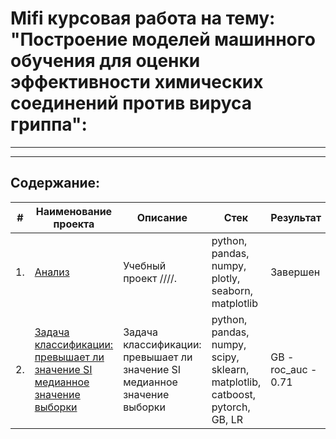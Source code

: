 # Mifi курсовая работа на тему: "Построение моделей машинного обучения для оценки эффективности химических соединений против вируса гриппа":
---
---
## Содержание:

| #    | Наименование проекта                | Описание                                                     | Стек                                                         | Результат|
| ---- | ------------------------------------------------------------ | ------------------------------------------------------------ | ------------------------------------------------------------ | ------|
| 1.   | [Анализ ](https://github.com/ipd0828/SkillFactoty-MIFI/blob/main/Project.%20Ноутбук-шаблон%20(1).ipynb)| Учебный проект ////.  | python, pandas, numpy, plotly, seaborn, matplotlib | Завершен |
| 2.   | [Задача классификации: превышает ли значение SI медианное значение выборки](https://github.com/ipd0828/SkillFactoty-MIFI/blob/main/ClassikML-KursWork/ClassificationSImedian.ipynb)| Задача классификации: превышает ли значение SI медианное значение выборки  | python, pandas, numpy, scipy, sklearn, matplotlib, catboost, pytorch, GB, LR   |  GB - roc_auc - 0.71 |

